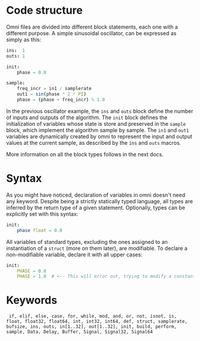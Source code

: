 # Code structure

Omni files are divided into different block statements, each one with a different purpose. A simple sinusoidal oscillator, can be expressed as simply as this:

```nim
ins:  1
outs: 1

init:
    phase = 0.0

sample:
    freq_incr = in1 / samplerate
    out1 = sin(phase * 2 * PI)
    phase = (phase + freq_incr) % 1.0
```

In the previous oscillator example, the `ins` and `outs` block define the number of inputs and outputs of the algorithm. The `init` block defines the initialization of variables whose state is store and preserved in the `sample` block, which implement the algorithm sample by sample. The `in1` and `out1` variables are dynamically created by omni to represent the input and output values at the current sample, as described by the `ins` and `outs` macros.

More information on all the block types follows in the next docs.


# Syntax

As you might have noticed, declaration of variables in omni doesn't need any keyword. Despite being a strictly statically typed language, all types are inferred by the return type of a given statement. Optionally, types can be explicitly set with this syntax:

```nim
init:
    phase float = 0.0
```

All variables of standard types, excluding the ones assigned to an instantiation of a `struct` (more on them later), are modifiable. To declare a non-modifiable variable, declare it with all upper cases:

```nim
init:
    PHASE = 0.0
    PHASE = 1.0  # <-- This will error out, trying to modify a constant variable
```

# Keywords

``` if, elif, else, case, for, while, mod, and, or, not, isnot, is, float, float32, float64, int, int32, int64, def, struct, samplerate, bufsize, ins, outs, in[1..32], out[1..32], init, build, perform, sample, Data, Delay, Buffer, Signal, Signal32, Signal64```